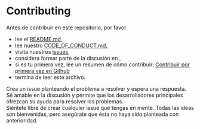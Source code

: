 # Contributing

Antes de contribuir en este repositorio, por favor
 * lee el [README.md](https://github.com/enzodiazdev/rsa-authentication/blob/main/README.md),
 * lee nuestro [CODE_OF_CONDUCT.md](https://github.com/enzodiazdev/rsa-authentication/blob/main/CODE_OF_CONDUCT.md),
 * visita nuestros [issues](https://github.com/enzodiazdev/rsa-authentication/issues),
 * considera formar parte de la discusión en [](),
 * si es tu primera vez, lee un resumen de cómo contribuir: [Contribuir por primera vez en Github](https://gist.github.com/EnzoDiazDev/31e73d0573142d0573eb58d69a5158fd)
 * termina de leer este archivo. 

Crea un issue planteando el problema a resolver y espera una respuesta. </br>
Sé amable en la discusión y permite que los desarrolladores principales ofrezcan su ayuda para resolver los problemas.</br>
Siéntete libre de crear cualquier issue que tengas en mente. Todas las ideas son bienvenidas, pero asegúrate que ésta no haya sido planteada con anterioridad. 